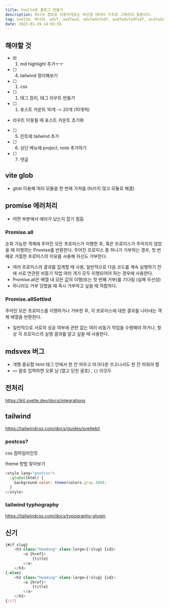 ```yaml
---
title: Svelte로 블로그 만들기
description: 하나의 경로로 이루어져있는 비선형 데이터 구조로 그래프의 일종이다.
tag: Svelte, 하나의, adsf, asdfasd, adsfadsfsdf, asdfadsfsdfsdf, asdfadsf
date: 2023-01-29 14:01:55
---
```


## 해야할 것

- [x] 1. md highlight 추가ㅜㅜ
- [ ] 4. tailwind 정리해보기
- [ ] 1. css
- [ ] 1. 태그 정리, 태그 라우트 만들기
- [ ] 1. 포스트 카운트 10개 -> 20개 (10개씩)
- 라우트 이동될 때 포스트 카운트 초기화
- [ ] 5. 린트에 tailwind 추가
- [ ] 6. 상단 메뉴에 project, note 추가하기
- [ ] 7. 댓글

## vite glob

- glob 이용해 여러 모듈을 한 번에 가져옴 (fs쓰지 않고 모듈로 해결)

## promise 에러처리

- 어떤 부분에서 에러가 났는지 잡기 힘듬

### Promise.all

순회 가능한 객체에 주어진 모든 프로미스가 이행한 후, 혹은 프로미스가 주어지지 않았을 때 이행하는 Promise를 반환한다. 주어진 프로미스 중 하나가 거부하는 경우, 첫 번째로 거절한 프로미스의 이유를 사용해 자신도 거부한다.

- 여러 프로미스의 결과를 집계할 때 사용, 일반적으로 다음 코드를 계속 실행하기 전에 서로 연관된 비동기 작업 여러 개가 모두 이행되어야 하는 경우에 사용한다.
- Promise.all은 배열 내 모든 값의 이행(또는 첫 번째 거부)를 기다림 (실패 우선성)
- 하나라도 거부 당했을 때 즉시 거부하고 싶을 때 적합하다.

### Promise.allSettled

주어진 모든 프로미스를 이행하거나 거부한 후, 각 프로미스에 대한 결과를 나타내는 객체 배열을 반환한다.

- 일반적으로 서로의 성공 여부에 관련 없는 여러 비동기 작업을 수행해야 하거나, 항상 각 프로미스의 실행 결과를 알고 싶을 때 사용한다.

## mdsvex 버그

- 개행 중요함 html 태그 안에서 한 칸 띄우고 마크다운 쓰고나서도 한 칸 띄워야 함
- `<>` 괄호 입력하면 오류 남 (열고 닫힌 괄호) , `{}` 이것두

## 전처리

https://kit.svelte.dev/docs/integrations

## tailwind

https://tailwindcss.com/docs/guides/sveltekit

### postcss?

css 컴파일러인듯

theme 방법 찾아보기

```js
<style lang="postcss">
  :global(html) {
    background-color: theme(colors.gray.100);
  }
</style>
```

### tailwind typhography

https://tailwindcss.com/docs/typography-plugin

## 신기

```js
{#if slug}
	<h3 class="heading" class:large={!slug} {id}>
		<a {href}>
			{title}
		</a>
	</h3>
{:else}
	<h2 class="heading" class:large={!slug} {id}>
		<a {href}>
			{title}
		</a>
	</h2>
{/if}
```
